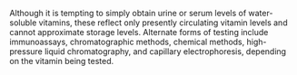 Although it is tempting to simply obtain urine or serum levels of water-soluble vitamins, these reflect only presently circulating vitamin levels and cannot approximate storage levels. Alternate forms of testing include immunoassays, chromatographic methods, chemical methods, high-pressure liquid chromatography, and capillary electrophoresis, depending on the vitamin being tested.